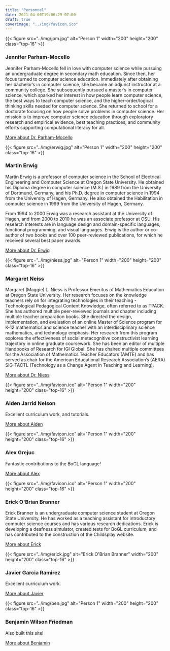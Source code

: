 ```yaml
---
title: "Personnel"
date: 2021-04-06T19:06:29-07:00
draft: true
coverimage: "../img/favicon.ico"
---
```


{{< figure src="../img/jpm.jpg" alt="Person 1" width="200" height="200" class="top-16" >}}

### Jennifer Parham-Mocello

Jennifer Parham-Mocello fell in love with computer science while pursuing an undergraduate degree in secondary math education. Since then, her focus turned to computer science education. Immediately after obtaining her bachelor’s in computer science, she became an adjunct instructor at a community college. She subsequently pursued a master’s in computer science, which sparked her interest in how people learn computer science, the best ways to teach computer science, and the higher-order/logical thinking skills needed for computer science. She returned to school for a doctorate focusing on how people solve problems in computer science. Her mission is to improve computer science education through exploratory research and empirical evidence, best teaching practices, and community efforts supporting computational literacy for all.

[More about Dr. Parham-Mocello](https://eecs.oregonstate.edu/people/Parham-Mocello-Jennifer)

{{< figure src="../img/erwig.jpg" alt="Person 1" width="200" height="200" class="top-16" >}}

### Martin Erwig

Martin Erwig is a professor of computer science in the School of Electrical Engineering and Computer Science at Oregon State University. He obtained his Diploma degree in computer science (M.S.) in 1989 from the University of Dortmund, Germany, and his Ph.D. degree in computer science in 1994 from the University of Hagen, Germany. He also obtained the Habilitation in computer science in 1999 from the University of Hagen, Germany.

From 1994 to 2000 Erwig was a research assistant at the University of Hagen, and from 2000 to 2010 he was an associate professor at OSU. His research interests are in language design and domain-specific languages, functional programming, and visual languages. Erwig is the author or co-author of two books and over 100 peer-reviewed publications, for which he received several best paper awards.

[More about Dr. Erwig](https://eecs.oregonstate.edu/people/erwig-martin)

{{< figure src="../img/niess.jpg" alt="Person 1" width="200" height="200" class="top-16" >}}

### Margaret Neiss

Margaret (Maggie) L. Niess is Professor Emeritus of Mathematics Education at Oregon State University.  Her research focuses on the knowledge teachers rely on for integrating technologies in their teaching -Technological Pedagogical Content Knowledge, often referred to as TPACK. She has authored multiple peer-reviewed journals and chapter including multiple teacher preparation books. She directed the design, implementation, and evaluation of an online Master of Science program for K-12 mathematics and science teacher with an interdisciplinary science mathematics, and technology emphasis. Her research from this program explores the effectiveness of social metacognitive constructivist learning trajectory in online graduate coursework. She has been an editor of multiple Handbooks of Research for IGI Global.  She has chaired multiple committees for the Association of Mathematics Teacher Educators (AMTE) and has served as chair for the American Educational Research Association’s (AERA) SIG-TACTL (Technology as  a Change Agent in Teaching and Learning).

[More about Dr. Niess](https://education.oregonstate.edu/people/margaret-niess)

{{< figure src="../img/favicon.ico" alt="Person 1" width="200" height="200" class="top-16" >}}

### Aiden Jarrid Nelson

Excellent curriculum work, and tutorials.

[More about Aiden](#)

{{< figure src="../img/favicon.ico" alt="Person 1" width="200" height="200" class="top-16" >}}

### Alex Grejuc

Fantastic contributions to the BoGL language!

[More about Alex](#)

{{< figure src="../img/favicon.ico" alt="Person 1" width="200" height="200" class="top-16" >}}

### Erick O'Brian Branner

Erick Branner is an undergraduate computer science student at Oregon State University. He has worked as a teaching assistant for introductory computer science courses and has various research dedications. Erick is developing a deafness simulator, created tests for BoGL curriculum, and has contributed to the construction of the Childsplay website.

[More about Erick](https://www.linkedin.com/in/erick-branner-470755161/)

{{< figure src="../img/erick.jpg" alt="Erick O'Brian Branner" width="200" height="200" class="top-16" >}}

### Javier Garcia Ramirez

Excellent curriculum work.

[More about Javier](#)

{{< figure src="../img/ben.jpg" alt="Person 1" width="200" height="200" class="top-16" >}}

### Benjamin Wilson Friedman

Also built this site!

[More about Benjamin](https://www.uphouseworks.com)
